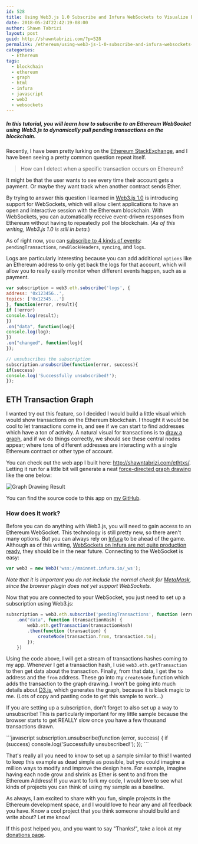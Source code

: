 ```yaml
---
id: 528
title: Using Web3.js 1.0 Subscribe and Infura WebSockets to Visualize Ethereum Transactions
date: 2018-05-24T22:42:19-08:00
author: Shawn Tabrizi
layout: post
guid: http://shawntabrizi.com/?p=528
permalink: /ethereum/using-web3-js-1-0-subscribe-and-infura-websockets-to-visualize-ethereum-transactions/
categories:
  - Ethereum
tags:
  - blockchain
  - ethereum
  - graph
  - html
  - infura
  - javascript
  - web3
  - websockets
---
```

<h5>In this tutorial, you will learn how to subscribe to an Ethereum WebSocket using Web3.js to dynamically pull pending transactions on the blockchain.</h5>
<p>Recently, I have been pretty lurking on the <a href="https://ethereum.stackexchange.com/">Ethereum StackExchange</a>, and I have been seeing a pretty common question repeat itself.
<br />
<blockquote>How can I detect when a specific transaction occurs on Ethereum?</blockquote>
</p>

<p>It might be that the user wants to see every time their account gets a payment. Or maybe they want track when another contract sends Ether.</p>

<p>By trying to answer this question I learned in <a href="https://web3js.readthedocs.io/en/1.0/index.html">Web3.js 1.0</a> is introducing support for WebSockets, which will allow client applications to have an open and interactive session with the Ethereum blockchain. With WebSockets, you can automatically receive event-driven responses from Ethereum without having to repeatedly poll the blockchain. (<em>As of this writing, Web3.js 1.0 is still in beta.</em>)</p>

<p>As of right now, you can <a href="https://web3js.readthedocs.io/en/1.0/web3-eth-subscribe.html">subscribe to 4 kinds of events</a>: <code>pendingTransactions</code>, <code>newBlockHeaders</code>, <code>syncing</code>, and <code>logs</code>.</p>

<p>Logs are particularly interesting because you can add additional <code>options</code> like an Ethereum address to only get back the logs for that account, which will allow you to really easily monitor when different events happen, such as a payment.</p>

```javascript
var subscription = web3.eth.subscribe('logs', {
address: '0x123456..',
topics: ['0x12345...']
}, function(error, result){
if (!error)
console.log(result);
})
.on("data", function(log){
console.log(log);
})
.on("changed", function(log){
});

// unsubscribes the subscription
subscription.unsubscribe(function(error, success){
if(success)
console.log('Successfully unsubscribed!');
});
```

<h2>ETH Transaction Graph</h2>

<p>I wanted try out this feature, so I decided I would build a little visual which would show transactions on the Ethereum blockchain. I thought it would be cool to let transactions come in, and see if we can start to find addresses which have a ton of activity. A natural visual for transactions is to <a href="https://en.wikipedia.org/wiki/Graph_drawing">draw a graph</a>, and if we do things correctly, we should see these central nodes appear; where tons of different addresses are interacting with a single Ethereum contract or other type of account.</p>

<p>You can check out the web app I built here: <a href="http://shawntabrizi.com/ethtxs/">http://shawntabrizi.com/ethtxs/</a>.
<br />
Letting it run for a little bit will generate a neat <a href="https://en.wikipedia.org/wiki/Force-directed_graph_drawing">force-directed graph drawing</a> like the one below:</p>

<img alt='Graph Drawing Result' class='alignnone size-full wp-image-539 ' src='http://shawntabrizi.com/wordpress/wp-content/uploads/2018/05/img_5b07a77621420.png' />


<p>You can find the source code to this app on <a href="https://github.com/shawntabrizi/ETH-Transaction-Graph">my GitHub</a>.</p>

<h3>How does it work?</h3>

<p>Before you can do anything with Web3.js, you will need to gain access to an Ethereum WebSocket. This technology is still pretty new, so there aren't many options. But you can always rely on <a href="https://infura.io/">Infura</a> to be ahead of the game. Although as of this writing, <a href="https://github.com/INFURA/infura/issues/97">WebSockets on Infura are not quite production ready</a>, they should be in the near future. Connecting to the WebSocket is easy:</p>

```javascript
var web3 = new Web3('wss://mainnet.infura.io/_ws');
```

<p><em>Note that it is important you do not include the normal check for <a href="https://metamask.io/">MetaMask</a>, since the browser plugin does not yet support WebSockets.</em></p>

<p>Now that you are connected to your WebSocket, you just need to set up a subscription using Web3.js:</p>

```javascript
subscription = web3.eth.subscribe('pendingTransactions', function (error, result) {})
    .on("data", function (transactionHash) {
        web3.eth.getTransaction(transactionHash)
        .then(function (transaction) {
            createNode(transaction.from, transaction.to);
        });
    })
```

<p>Using the code above, I will get a stream of transactions hashes coming to my app. Whenever I get a transaction hash, I use <code>web3.eth.getTransaction</code> to then get data about the transaction. Finally, from that data, I get the <code>to</code> address and the <code>from</code> address. These go into my <code>createNode</code> function which adds the transaction to the graph drawing. I won't be going into much details about <a href="https://d3js.org/">D3.js</a>, which generates the graph, because it is black magic to me. (Lots of copy and pasting code to get this sample to work...)</p>

<p>If you are setting up a subscription, don't forget to also set up a way to unsubscribe! This is particularly important for my little sample because the browser starts to get REALLY slow once you have a few thousand transactions drawn.</p>
```javascript
subscription.unsubscribe(function (error, success) {
    if (success)
        console.log('Successfully unsubscribed!');
});
```

<p>That's really all you need to know to set up a sample similar to this! I wanted to keep this example as dead simple as possible, but you could imagine a million ways to modify and improve the design here. For example, imagine having each node grow and shrink as Ether is sent to and from the Ethereum Address! If you want to fork my code, I would love to see what kinds of projects you can think of using my sample as a baseline.</p>

<p>As always, I am excited to share with you fun, simple projects in the Ethereum development space, and I would love to hear any and all feedback you have. Know a cool project that you think someone should build and write about? Let me know!</p>

<p>If this post helped you, and you want to say "Thanks!", take a look at my <a href="http://shawntabrizi.com/donate/">donations page</a>.</p>